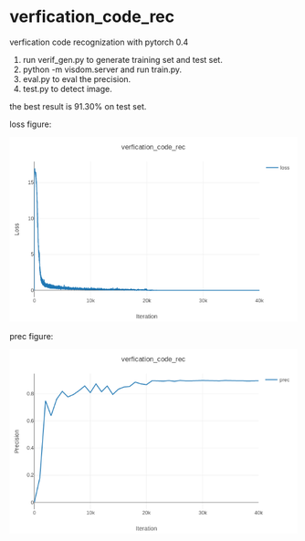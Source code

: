 # verfication_code_rec
verfication code recognization with pytorch 0.4

1. run verif_gen.py to generate training set and test set.
2. python -m visdom.server and run train.py.
3. eval.py to eval the precision.
4. test.py to detect image.

the best result is 91.30% on test set.  
  
loss figure: <br> 
  
![image](https://github.com/ZhongyuanW/verfication_code_rec/blob/master/figure/loss.png)


prec figure:<br>
  

![image](https://github.com/ZhongyuanW/verfication_code_rec/blob/master/figure/prec.png)
